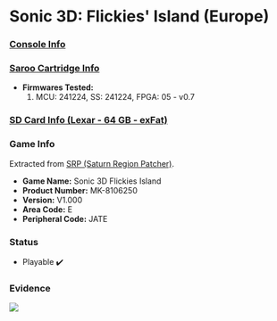 # Sonic 3D: Flickies' Island (Europe)

### [Console Info](../../../../../Info/Consoles/VA13/README.md)

### [Saroo Cartridge Info](../../../../../Info/Cartridges/GuangzhouSanStarOnlineShop/1.6/README.md)

- <b>Firmwares Tested:</b>
  1. MCU: 241224, SS: 241224, FPGA: 05 - v0.7

### [SD Card Info (Lexar - 64 GB - exFat)](../../../../../Info/SdCards/Lexar/64GB/exfat/README.md)

### Game Info

Extracted from [SRP (Saturn Region Patcher)](https://segaxtreme.net/resources/saturn-region-patcher.81/download).

- <b>Game Name:</b> Sonic 3D Flickies Island
- <b>Product Number:</b> MK-8106250
- <b>Version:</b> V1.000
- <b>Area Code:</b> E
- <b>Peripheral Code:</b> JATE

### Status

- Playable :heavy_check_mark:

### Evidence

[![](https://img.youtube.com/vi/ywSaqYLkHTk/0.jpg)](https://www.youtube.com/watch?v=ywSaqYLkHTk)
